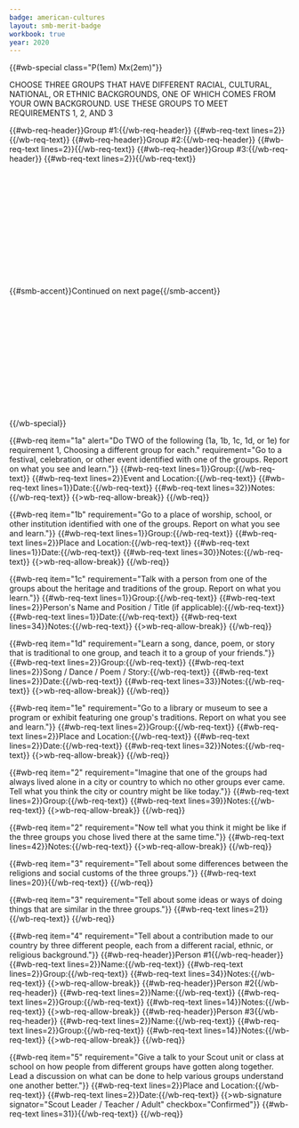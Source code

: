 ```yaml
---
badge: american-cultures
layout: smb-merit-badge
workbook: true
year: 2020
---
```


{{#wb-special class="P(1em) Mx(2em)"}}
<div class="D(tb)">
<div class="W(50%) Px(1em) Ta(c) D(tbc) Va(m)">
<p>CHOOSE THREE GROUPS THAT HAVE DIFFERENT RACIAL, CULTURAL, NATIONAL, OR ETHNIC BACKGROUNDS, ONE OF WHICH COMES FROM YOUR OWN BACKGROUND.  USE THESE GROUPS TO MEET REQUIREMENTS 1, 2, AND 3</p><p></p>
</div>
</div>

{{#wb-req-header}}Group #1:{{/wb-req-header}}
{{#wb-req-text lines=2}}{{/wb-req-text}}
{{#wb-req-header}}Group #2:{{/wb-req-header}}
{{#wb-req-text lines=2}}{{/wb-req-text}}
{{#wb-req-header}}Group #3:{{/wb-req-header}}
{{#wb-req-text lines=2}}{{/wb-req-text}}
<br></br>
<br></br>
<br></br>
<br></br>
<br></br>
<br></br>
<br></br>
{{#smb-accent}}Continued on next page{{/smb-accent}}
<br></br>
<br></br>
<br></br>
<br></br>
<br></br>
<br></br>
<br></br>
{{/wb-special}}

{{#wb-req item="1a" alert="Do TWO of the following (1a, 1b, 1c, 1d, or 1e) for requirement 1, Choosing a different group for each." requirement="Go to a festival, celebration, or other event identified with one of the groups. Report on what you see and learn."}}
{{#wb-req-text lines=1}}Group:{{/wb-req-text}}
{{#wb-req-text lines=2}}Event and Location:{{/wb-req-text}}
{{#wb-req-text lines=1}}Date:{{/wb-req-text}}
{{#wb-req-text lines=32}}Notes:{{/wb-req-text}}
{{>wb-req-allow-break}}
{{/wb-req}}

{{#wb-req item="1b" requirement="Go to a place of worship, school, or other institution identified with one of the groups. Report on what you see and learn."}}
{{#wb-req-text lines=1}}Group:{{/wb-req-text}}
{{#wb-req-text lines=2}}Place and Location:{{/wb-req-text}}
{{#wb-req-text lines=1}}Date:{{/wb-req-text}}
{{#wb-req-text lines=30}}Notes:{{/wb-req-text}}
{{>wb-req-allow-break}}
{{/wb-req}}

{{#wb-req item="1c" requirement="Talk with a person from one of the groups about the heritage and traditions of the group. Report on what you learn."}}
{{#wb-req-text lines=1}}Group:{{/wb-req-text}}
{{#wb-req-text lines=2}}Person's Name and Position / Title (if applicable):{{/wb-req-text}}
{{#wb-req-text lines=1}}Date:{{/wb-req-text}}
{{#wb-req-text lines=34}}Notes:{{/wb-req-text}}
{{>wb-req-allow-break}}
{{/wb-req}}

{{#wb-req item="1d" requirement="Learn a song, dance, poem, or story that is traditional to one group, and teach it to a group of your friends."}}
{{#wb-req-text lines=2}}Group:{{/wb-req-text}}
{{#wb-req-text lines=2}}Song / Dance / Poem / Story:{{/wb-req-text}}
{{#wb-req-text lines=2}}Date:{{/wb-req-text}}
{{#wb-req-text lines=33}}Notes:{{/wb-req-text}}
{{>wb-req-allow-break}}
{{/wb-req}}

{{#wb-req item="1e" requirement="Go to a library or museum to see a program or exhibit featuring one group's traditions. Report on what you see and learn."}}
{{#wb-req-text lines=2}}Group:{{/wb-req-text}}
{{#wb-req-text lines=2}}Place and Location:{{/wb-req-text}}
{{#wb-req-text lines=2}}Date:{{/wb-req-text}}
{{#wb-req-text lines=32}}Notes:{{/wb-req-text}}
{{>wb-req-allow-break}}
{{/wb-req}}

{{#wb-req item="2" requirement="Imagine that one of the groups had always lived alone in a city or country to which no other groups ever came. Tell what you think the city or country might be like today."}}
{{#wb-req-text lines=2}}Group:{{/wb-req-text}}
{{#wb-req-text lines=39}}Notes:{{/wb-req-text}}
{{>wb-req-allow-break}}
{{/wb-req}}

{{#wb-req item="2" requirement="Now tell what you think it might be like if the three groups you chose lived there at the same time."}}
{{#wb-req-text lines=42}}Notes:{{/wb-req-text}}
{{>wb-req-allow-break}}
{{/wb-req}}

{{#wb-req item="3" requirement="Tell about some differences between the religions and social customs of the three groups."}}
{{#wb-req-text lines=20}}{{/wb-req-text}}
{{/wb-req}}

{{#wb-req item="3" requirement="Tell about some ideas or ways of doing things that are similar in the three groups."}}
{{#wb-req-text lines=21}}{{/wb-req-text}}
{{/wb-req}}

{{#wb-req item="4" requirement="Tell about a contribution made to our country by three different people, each from a different racial, ethnic, or religious background."}}
{{#wb-req-header}}Person #1{{/wb-req-header}}
{{#wb-req-text lines=2}}Name:{{/wb-req-text}}
{{#wb-req-text lines=2}}Group:{{/wb-req-text}}
{{#wb-req-text lines=34}}Notes:{{/wb-req-text}}
{{>wb-req-allow-break}}
{{#wb-req-header}}Person #2{{/wb-req-header}}
{{#wb-req-text lines=2}}Name:{{/wb-req-text}}
{{#wb-req-text lines=2}}Group:{{/wb-req-text}}
{{#wb-req-text lines=14}}Notes:{{/wb-req-text}}
{{>wb-req-allow-break}}
{{#wb-req-header}}Person #3{{/wb-req-header}}
{{#wb-req-text lines=2}}Name:{{/wb-req-text}}
{{#wb-req-text lines=2}}Group:{{/wb-req-text}}
{{#wb-req-text lines=14}}Notes:{{/wb-req-text}}
{{>wb-req-allow-break}}
{{/wb-req}}

{{#wb-req item="5" requirement="Give a talk to your Scout unit or class at school on how people from different groups have gotten along together. Lead a discussion on what can be done to help various groups understand one another better."}}
{{#wb-req-text lines=2}}Place and Location:{{/wb-req-text}}
{{#wb-req-text lines=2}}Date:{{/wb-req-text}}
{{>wb-signature signator="Scout Leader / Teacher / Adult" checkbox="Confirmed"}}
{{#wb-req-text lines=31}}{{/wb-req-text}}
{{/wb-req}}
